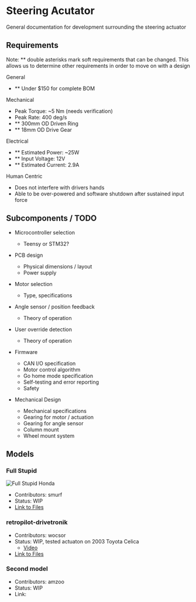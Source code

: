 # Steering Acutator
General documentation for development surrounding the steering actuator

## Requirements
Note: ** double asterisks mark soft requirements that can be changed. This allows us
to determine other requirements in order to move on with a design

General
- ** Under $150 for complete BOM
  
Mechanical
- Peak Torque: ~5 Nm (needs verification)
- Peak Rate: 400 deg/s
- ** 300mm OD Driven Ring
- ** 18mm OD Drive Gear

Electrical
- ** Estimated Power: ~25W
- ** Input Voltage: 12V
- ** Estimated Current: 2.9A

Human Centric
- Does not interfere with drivers hands
- Able to be over-powered and software shutdown after sustained input force

## Subcomponents / TODO

- Microcontroller selection
    - Teensy or STM32?

- PCB design

    - Physical dimensions / layout
    - Power supply

- Motor selection

    - Type, specifications

- Angle sensor / position feedback
    - Theory of operation

- User override detection
    - Theory of operation

- Firmware

    - CAN I/O specification
    - Motor control algorithm
    - Go home mode specification
    - Self-testing and error reporting
    - Safety

- Mechanical Design

    - Mechanical specifications
    - Gearing for motor / actuation
    - Gearing for angle sensor
    - Column mount
    - Wheel mount system

## Models

### Full Stupid

![Full Stupid Honda](https://media.discordapp.net/attachments/697072551792345099/814937633885126697/honda-entirety.jpg?width=1625&height=1219)

- Contributors: smurf
- Status: WIP
- [Link to Files](https://github.com/RetroPilot/full-stupid/tree/master)

### retropilot-drivetronik

- Contributors: wocsor
- Status: WIP, tested actuaton on 2003 Toyota Celica
    - [Video](https://youtu.be/OpUxE-Uwttc)
- [Link to Files](https://github.com/wocsor/retropilot-drivetronik)

### Second model 

- Contributors: amzoo
- Status: WIP
- Link: 
